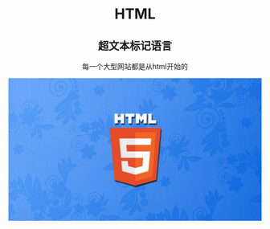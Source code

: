# <center>HTML</center>
## <center>超文本标记语言</center>
<center>每一个大型网站都是从html开始的</center>

![html](../image/html.jpg)
